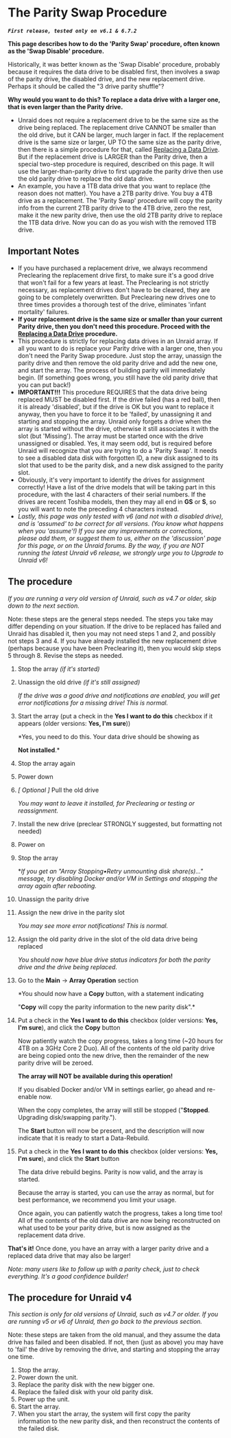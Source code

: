 # The Parity Swap Procedure

**_`First release, tested only on v6.1 & 6.7.2`_**

**This page describes how to do the 'Parity Swap' procedure, often
known as the 'Swap Disable' procedure.**

Historically, it was better known as the 'Swap Disable' procedure,
probably because it requires the data drive to be disabled first, then
involves a swap of the parity drive, the disabled drive, and the new
replacement drive. Perhaps it should be called the "3 drive parity
shuffle"?

**Why would you want to do this? To replace a data drive with a larger
one, that is even larger than the Parity drive.**

- Unraid does not require a replacement drive to be the same size as
  the drive being replaced. The replacement drive CANNOT be smaller
  than the old drive, but it CAN be larger, much larger in fact. If
  the replacement drive is the same size or larger, UP TO the same
  size as the parity drive, then there is a simple procedure for that,
  called [Replacing a Data Drive](replacing-a-data-drive.md).
  But if the replacement drive is LARGER than the Parity drive, then a
  special two-step procedure is required, described on this page. It
  will use the larger-than-parity drive to first upgrade the parity
  drive then use the old parity drive to replace the old data drive.
- An example, you have a 1TB data drive that you want to replace (the
  reason does not matter). You have a 2TB parity drive. You buy a 4TB
  drive as a replacement. The 'Parity Swap' procedure will copy the
  parity info from the current 2TB parity drive to the 4TB drive, zero
  the rest, make it the new parity drive, then use the old 2TB parity
  drive to replace the 1TB data drive. Now you can do as you wish with
  the removed 1TB drive.

## Important Notes

- If you have purchased a replacement drive, we always recommend
  Preclearing the replacement drive first, to make sure it's a good
  drive that won't fail for a few years at least. The Preclearing is
  not strictly necessary, as replacement drives don't have to be
  cleared, they are going to be completely overwritten. But
  Preclearing new drives one to three times provides a thorough test
  of the drive, eliminates 'infant mortality' failures.
- **If your replacement drive is the same size or smaller than your
  current Parity drive, then you don't need this procedure. Proceed
  with the [Replacing a Data Drive](replacing-a-data-drive.md)
  procedure.**
- This procedure is strictly for replacing data drives in an Unraid
  array. If all you want to do is replace your Parity drive with a
  larger one, then you don't need the Parity Swap procedure. Just
  stop the array, unassign the parity drive and then remove the
  old parity drive and add the new one, and start the
  array. The process of building parity will immediately begin. (If
  something goes wrong, you still have the old parity drive that you
  can put back!)
- **IMPORTANT!!!** This procedure REQUIRES that the data drive being
  replaced MUST be disabled first. If the drive failed (has a red
  ball), then it is already 'disabled', but if the drive is OK but
  you want to replace it anyway, then you have to force it to be
  'failed', by unassigning it and starting and stopping the array.
  Unraid only forgets a drive when the array is started without the
  drive, otherwise it still associates it with the slot (but
  'Missing'). The array must be started once with the drive
  unassigned or disabled. Yes, it may seem odd, but is required before
  Unraid will recognize that you are trying to do a 'Parity Swap'.
  It needs to see a disabled data disk with forgotten ID, a new disk
  assigned to its slot that used to be the parity disk, and a new disk
  assigned to the parity slot.
- Obviously, it's very important to identify the drives for
  assignment correctly! Have a list of the drive models that will be
  taking part in this procedure, with the last 4 characters of their
  serial numbers. If the drives are recent Toshiba models, then they
  may all end in **GS** or **S**, so you will want to note the
  preceding 4 characters instead.
- _Lastly, this page was only tested with v6 (and not with a disabled
  drive), and is 'assumed' to be correct for all versions. (You know
  what happens when you 'assume'!) If you see any improvements or
  corrections, please add them, or suggest them to us, either on the
  'discussion' page for this page, or on the Unraid forums. By the
  way, if you are NOT running the latest Unraid v6 release, we
  strongly urge you to Upgrade to Unraid v6!_

## The procedure

_If you are running a very old version of Unraid, such as v4.7 or
older, skip down to the next section._

Note: these steps are the general steps needed. The steps you take
may differ depending on your situation. If the drive to be replaced
has failed and Unraid has disabled it, then you may not need steps 1
and 2, and possibly not steps 3 and 4. If you have already installed
the new replacement drive (perhaps because you have been Preclearing
it), then you would skip steps 5 through 8. Revise the steps as
needed.

1. Stop the array _(if it's started)_

2. Unassign the old drive _(if it's still assigned)_

   _If the drive was a good drive and notifications are enabled, you
   will get error notifications for a missing drive! This is normal._

3. Start the array (put a check in the **Yes I want to do this**
   checkbox if it appears (older versions: **Yes, I'm sure**))

   \*Yes, you need to do this. Your data drive should be showing as

   **Not installed**.\*

4. Stop the array again

5. Power down

6. _[ Optional ]_ Pull the old drive

   _You may want to leave it installed, for Preclearing or testing or
   reassignment._

7. Install the new drive (preclear STRONGLY suggested, but formatting
   not needed)

8. Power on

9. Stop the array

   \*_If you get an "Array Stopping•Retry unmounting disk
   share(s)..." message, try disabling Docker and/or VM in Settings
   and stopping the array again after rebooting._

10. Unassign the parity drive
11. Assign the new drive in the parity slot

    _You may see more error notifications! This is normal._

12. Assign the old parity drive in the slot of the old data drive being
    replaced

    _You should now have blue drive status indicators for both the
    parity drive and the drive being replaced._

13. Go to the **Main** -\> **Array Operation** section

    \*You should now have a **Copy** button, with a statement indicating

    "**Copy** will copy the parity information to the new parity
    disk".\*

14. Put a check in the **Yes I want to do this** checkbox (older
    versions: **Yes, I'm sure**), and click the **Copy** button

    Now patiently watch the copy progress, takes a long time (\~20
    hours for 4TB on a 3GHz Core 2 Duo). All of the contents of the old
    parity drive are being copied onto the new drive, then the remainder
    of the new parity drive will be zeroed.

    **The array will NOT be available during this operation!**

    If you disabled Docker and/or VM in settings earlier, go ahead
    and re-enable now.

    When the copy completes, the array will still be stopped
    ("**Stopped**. Upgrading disk/swapping parity.").

    The **Start** button will now be present, and the description will
    now indicate that it is ready to start a Data-Rebuild.

15. Put a check in the **Yes I want to do this** checkbox (older
    versions: **Yes, I'm sure**), and click the **Start** button

    The data drive rebuild begins. Parity is now valid, and the array
    is started.

    Because the array is started, you can use the array as normal, but
    for best performance, we recommend you limit your usage.

    Once again, you can patiently watch the progress, takes a long time
    too! All of the contents of the old data drive are now being
    reconstructed on what used to be your parity drive, but is now
    assigned as the replacement data drive.

**That's it!** Once done, you have an array with a larger parity
drive and a replaced data drive that may also be larger!

_Note: many users like to follow up with a parity check, just to
check everything. It's a good confidence builder!_

## The procedure for Unraid v4

_This section is only for old versions of Unraid, such as v4.7 or
older. If you are running v5 or v6 of Unraid, then go back to the
previous section._

Note: these steps are taken from the old manual, and they assume the
data drive has failed and been disabled. If not, then (just as
above) you may have to 'fail' the drive by removing the drive, and
starting and stopping the array one time.

1. Stop the array.
2. Power down the unit.
3. Replace the parity disk with the new bigger one.
4. Replace the failed disk with your old parity disk.
5. Power up the unit.
6. Start the array.
7. When you start the array, the system will first copy the parity
   information to the new parity disk, and then reconstruct the
   contents of the failed disk.
